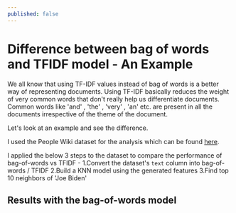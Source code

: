 ```yaml
---
published: false
---
```

# Difference between bag of words and TFIDF model - An Example

We all know that using TF-IDF values instead of bag of words is a better way of representing documents. 
Using TF-IDF basically reduces the weight of very common words that don't really help us differentiate documents. Common words like 'and' , 'the' , 'very' , 'an' etc. are present in all the documents irrespective of the theme of the document.

Let's look at an example and see the difference.

I used the People Wiki dataset for the analysis which can be found [here](https://www.kaggle.com/sameersmahajan/people-wikipedia-data).

I applied the below 3 steps to the dataset to compare the performance of bag-of-words vs TFIDF - 
1.Convert the dataset's `text` column into bag-of-words / TFIDF
2.Build a KNN model using the generated features
3.Find top 10 neighbors of 'Joe Biden'

## Results with the bag-of-words model


